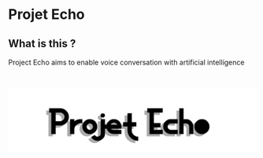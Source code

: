 # Projet Echo

## What is this ?

Project Echo aims to enable voice conversation with artificial intelligence

<br>

![logo du projet Echo](https://raw.githubusercontent.com/MrCarambole/Echo/main/logomini.jpg?token=GHSAT0AAAAAACBVGK776C7VEMF66TWKHZ7OZCBIMMQ)
